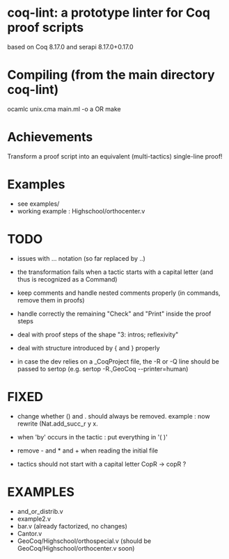 # coq-lint: a prototype linter for Coq proof scripts

based on Coq 8.17.0 and serapi 8.17.0+0.17.0

# Compiling (from the main directory coq-lint)

ocamlc unix.cma main.ml -o a OR make

# Achievements

Transform a proof script into an equivalent (multi-tactics) single-line proof!

# Examples

* see examples/
* working example : Highschool/orthocenter.v

# TODO

* issues with ... notation (so far replaced by ..)
* the transformation fails when a tactic starts with a capital letter (and thus is recognized as a Command)

* keep comments and handle nested comments properly (in commands, remove them in proofs)
* handle correctly the remaining "Check" and "Print" inside the proof steps

* deal with proof steps of the shape "3: intros; reflexivity"
* deal with structure introduced by { and } properly

* in case the dev relies on a _CoqProject file, the -R or -Q line should be passed to sertop (e.g. sertop -R.,GeoCoq --printer=human)

# FIXED

* change whether () and . should always be removed. example : now rewrite (Nat.add_succ_r y x.
* when 'by' occurs in the tactic : put everything in '( )'
* remove - and * and + when reading the initial file


* tactics should not start with a capital letter CopR -> copR ?


# EXAMPLES

- and_or_distrib.v
- example2.v
- bar.v (already factorized, no changes)
- Cantor.v
- GeoCoq/Highschool/orthospecial.v (should be GeoCoq/Highschool/orthocenter.v soon)